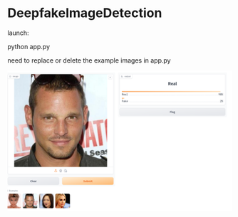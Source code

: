 # DeepfakeImageDetection

launch:

python app.py

need to replace or delete the example images in app.py



![Alt](assets/example.png#pic_center  "example")